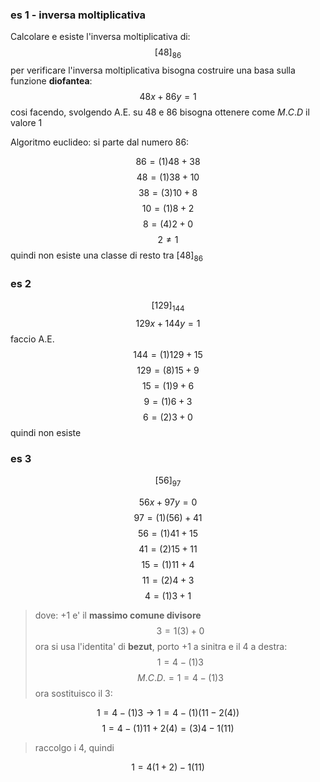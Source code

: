### es 1 - inversa moltiplicativa
Calcolare e esiste l'inversa moltiplicativa di: 
$$
[48]_{86}
$$
per verificare l'inversa moltiplicativa bisogna costruire una basa sulla funzione **diofantea**:
$$
48x + 86y = 1
$$
cosi facendo, svolgendo A.E. su $48 \text{ e } 86$ bisogna ottenere come $M.C.D$ il valore 1

Algoritmo euclideo: si parte dal numero 86:

$$
86 = (1)48 + 38
$$
$$
48 = (1)38 + 10
 $$
$$
38 = (3)10 + 8
$$
$$
 10 = (1)8 + 2
$$
$$
 8 = (4)2 + 0
$$
$$
2 \neq 1
$$
quindi non esiste una classe di resto tra $[48]_{86}$

### es 2
$$
[129]_{144}
$$
$$
129x + 144y = 1
$$
faccio A.E.
$$
144 = (1)129 +15
$$
$$
129 = (8)15 + 9
$$
$$
15 = (1)9 + 6
$$
$$
9 = (1)6 + 3
$$
$$
6=(2)3 + 0
$$
quindi non esiste

### es 3
$$
[56]_{97}
$$

$$
56x + 97y = 0
$$
$$
97 = (1)(56) + 41
$$
$$
56 = (1)41 + 15
$$
$$
41 = (2)15 + 11
$$
$$
15 = (1)11 + 4
$$
$$
11 = (2)4 + 3
$$
$$
4 = (1)3 +1
$$
> dove: $+1$ e' il **massimo comune divisore**
$$
3 = 1(3) + 0
$$
ora si usa l'identita' di **bezut**, porto $+1$ a sinitra e il $4$ a destra:
$$
 1 = 4 - (1)3
$$
$$
M.C.D. = 1 = 4-(1)3
$$
ora sostituisco il 3:

$$
1 = 4 -(1)3 \to 1 =4 -(1)(11 - 2(4))$$
$$
1 = 4-(1)11 + 2(4) = (3)4-1(11)
$$
> raccolgo i 4, quindi

$$
1 = 4(1+2) - 1(11)
$$